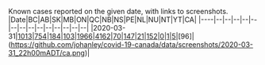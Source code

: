 Known cases reported on the given date, with links to screenshots.
|Date|BC|AB|SK|MB|ON|QC|NB|NS|PE|NL|NU|NT|YT|CA|
|----|--|--|--|--|--|--|--|--|--|--|--|--|--|--|
|2020-03-31|[1013](https://github.com/johanley/covid-19-canada/data/screenshots/2020-03-31_22h00mADT/bc.png)|[754](https://github.com/johanley/covid-19-canada/data/screenshots/2020-03-31_22h00mADT/ab.png)|[184](https://github.com/johanley/covid-19-canada/data/screenshots/2020-03-31_22h00mADT/sk.png)|[103]((https://github.com/johanley/covid-19-canada/data/screenshots/2020-03-31_22h00mADT/mb.png))|[1966](https://github.com/johanley/covid-19-canada/data/screenshots/2020-03-31_22h00mADT/on.png)|[4162](https://github.com/johanley/covid-19-canada/data/screenshots/2020-03-31_22h00mADT/qc.png)|[70](https://github.com/johanley/covid-19-canada/data/screenshots/2020-03-31_22h00mADT/nb.png)|[147](https://github.com/johanley/covid-19-canada/data/screenshots/2020-03-31_22h00mADT/ns.png)|[21](https://github.com/johanley/covid-19-canada/data/screenshots/2020-03-31_22h00mADT/pe.png)|[152](https://github.com/johanley/covid-19-canada/data/screenshots/2020-03-31_22h00mADT/nl.png)|[0](https://github.com/johanley/covid-19-canada/data/screenshots/2020-03-31_22h00mADT/nu.png)|[1](https://github.com/johanley/covid-19-canada/data/screenshots/2020-03-31_22h00mADT/nt.png)|[5](https://github.com/johanley/covid-19-canada/data/screenshots/2020-03-31_22h00mADT/yt.png)|[96]|(https://github.com/johanley/covid-19-canada/data/screenshots/2020-03-31_22h00mADT/ca.png)|

